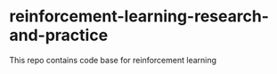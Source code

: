 # reinforcement-learning-research-and-practice
 This repo contains code base for reinforcement learning
